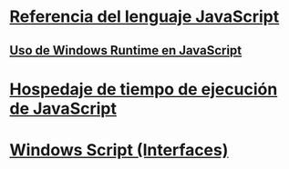 # [Referencia del lenguaje JavaScript](javascript/javascript-language-reference.md)
## [Uso de Windows Runtime en JavaScript](jswinrt/using-the-windows-runtime-in-javascript.md)
# [Hospedaje de tiempo de ejecución de JavaScript](chakra-hosting/javascript-runtime-hosting.md)
# [Windows Script (Interfaces)](winscript/windows-script-interfaces.md)
